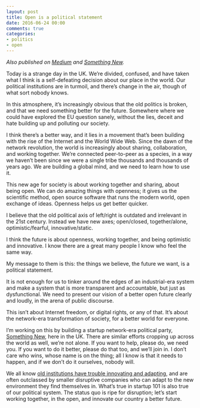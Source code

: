 ```yaml
---
layout: post
title: Open is a political statement
date: 2016-06-24 00:00
comments: true
categories:
- politics
- open
---
```


*Also published on [Medium](https://medium.com/@Floppy/open-is-a-political-statement-89d603e119cf#.i201zkw77) and [Something New](https://somethingnew.org.uk/news/2016/06/24/open-is-a-political-statement.html).*

Today is a strange day in the UK. We’re divided, confused, and have taken what I think is a self-defeating decision about our place in the world. Our political institutions are in turmoil, and there’s change in the air, though of what sort nobody knows.

In this atmosphere, it’s increasingly obvious that the old politics is broken, and that we need something better for the future. Somewhere where we could have explored the EU question sanely, without the lies, deceit and hate building up and polluting our society.

I think there’s a better way, and it lies in a movement that’s been building with the rise of the Internet and the World Wide Web. Since the dawn of the network revolution, the world is increasingly about sharing, collaboration, and working together. We’re connected peer-to-peer as a species, in a way we haven’t been since we were a single tribe thousands and thousands of years ago. We are building a global mind, and we need to learn how to use it.

This new age for society is about working together and sharing, about being open. We can do amazing things with openness; it gives us the scientific method, open source software that runs the modern world, open exchange of ideas. Openness helps us get better quicker.

I believe that the old political axis of left/right is outdated and irrelevant in the 21st century. Instead we have new axes; open/closed, together/alone, optimistic/fearful, innovative/static.

I think the future is about openness, working together, and being optimistic and innovative. I know there are a great many people I know who feel the same way.

My message to them is this: the things we believe, the future we want, is a political statement.

It is not enough for us to tinker around the edges of an industrial-era system and make a system that is more transparent and accountable, but just as dysfunctional. We need to present our vision of a better open future clearly and loudly, in the arena of public discourse.

This isn’t about Internet freedom, or digital rights, or any of that. It’s about the network-era transformation of society, for a better world for everyone.

I’m working on this by building a startup network-era political party, [Something New](https://somethingnew.org.uk), here in the UK. There are similar efforts cropping up across the world as well, we’re not alone. If you want to help, please do, we need you. If you want to do it better, please do that too, and we’ll join in. I don’t care who wins, whose name is on the thing; all I know is that it needs to happen, and if we don’t do it ourselves, nobody will.

We all know [old institutions have trouble innovating and adapting](https://en.wikipedia.org/wiki/The_Innovator%27s_Dilemma), and are often outclassed by smaller disruptive companies who can adapt to the new environment they find themselves in. What’s true in startup 101 is also true of our political system. The status quo is ripe for disruption; let’s start working together, in the open, and innovate our country a better future.